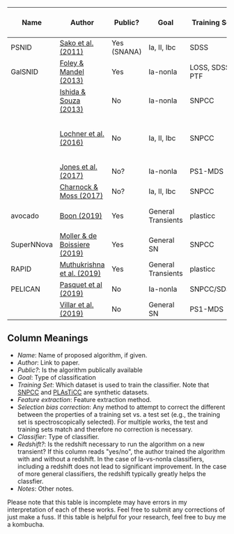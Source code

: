 |Name |	Author | Public? |	Goal |	Training Set |	Feature extraction |	Selection bias correction |	Classifier |	Redshft? |	Notes |
| --- | ------ | ------- | ----- | ------------- | ------------------- | ---------------------------- | ---------- | ----------- | ------ |
| PSNID	| [Sako et al. (2011)](https://researchportal.port.ac.uk/portal/files/1299008/0004_637X_738_2_162.pdf) |Yes (SNANA)|Ia, II, Ibc|SDSS|None|None?|Template matching|No| |
|GalSNID |	[Foley & Mandel (2013)](https://arxiv.org/pdf/1309.2630.pdf%C3%82%C2%A0>) | Yes | Ia-nonIa | LOSS, SDSS, PTF | host properties | None |	Naive Bayes | Yes | 
| | [Ishida & Souza (2013)](https://academic.oup.com/mnras/article/430/1/509/985966) |	No |	Ia-nonIa|	SNPCC |	kernel PCA | None	| Nearest Neighbor | No  | |
| | [Lochner et al. (2016)](https://arxiv.org/pdf/1603.00882.pdf) | No | Ia, II, Ibc|SNPCC|Various (Best: SALT2/wavelet)|None|Various (Best: boosted decision trees)|No | |
| | [Jones et al. (2017)](https://archive.stsci.edu/prepds/ps1cosmo/) | No? | Ia-nonIa | PS1-MDS	| SALT2 | 	BEAMS	| BEAMS | 	No	| [BEAMS reference](https://arxiv.org/abs/1111.5328) | 
| |	[Charnock & Moss (2017)](https://arxiv.org/pdf/1606.07442.pdf) | No? | Ia, II, Ibc | SNPCC | Lc itself | None | RNN | Yes/No	|  
|avocado| [Boon (2019)](https://arxiv.org/pdf/1907.04690.pdf) |Yes |General Transients | plasticc|hand-selected; Gaussian Process	|uniform redshift resampling | boosted RF | No	| 
|SuperNNova | [Moller & de Boissiere (2019)](https://arxiv.org/pdf/1901.06384.pdf) | Yes |	General SN |SNPCC|LC itself | None |RNN | Yes/No |		 |
|RAPID | [Muthukrishna et al. (2019)](https://arxiv.org/pdf/1904.00014.pdf ) |Yes | General Transients | plasticc | LC itself | None | RNN | 	Yes/No | 
| PELICAN	| [Pasquet et al (2019)](https://www.aanda.org/articles/aa/pdf/2019/07/aa34473-18.pdf) |	No 	|	Ia-nonIa |	SNPCC/SDSS	|	denoising autoencoder	|	"Contrastive CNN"	|CNN |	Yes/ No | |
| |	[Villar et al. (2019)](https://arxiv.org/pdf/1905.07422.pdf) | No | General SN | PS1-MDS | Various (Best: PCA) | None | Various (Best: RF) | Yes |  

## Column Meanings
* *Name*: Name of proposed algorithm, if given.
* *Author*: Link to paper.
* *Public?*: Is the algorithm publically available
* *Goal*: Type of classification 
* *Training Set*: Which dataset is used to train the classifier. Note that [SNPCC](https://arxiv.org/abs/1008.1024) and [PLAsTiCC](https://arxiv.org/abs/1903.11756) are synthetic datasets. 
* *Feature extraction*: Feature extraction method.
* *Selection bias correction*: Any method to attempt to correct the different between the properties of a training set vs. a test set (e.g., the training set is spectroscopically selected). For multiple works, the test and training sets match and therefore no correction is necessary.
* *Classifier*: Type of classifier.
* *Redshift?*: Is the redshift necessary to run the algorithm on a new transient? If this column reads "yes/no", the author trained the algorithm with and without a redshift. In the case of Ia-vs-nonIa classifiers, including a redshift does not lead to significant improvement. In the case of more general classifiers, the redshift typically greatly helps the classfier. 
* *Notes*: Other notes.


Please note that this table is incomplete may have errors in my interpretation of each of these works. Feel free to submit any corrections of just make a fuss. If this table is helpful for your research, feel free to buy me a kombucha. 